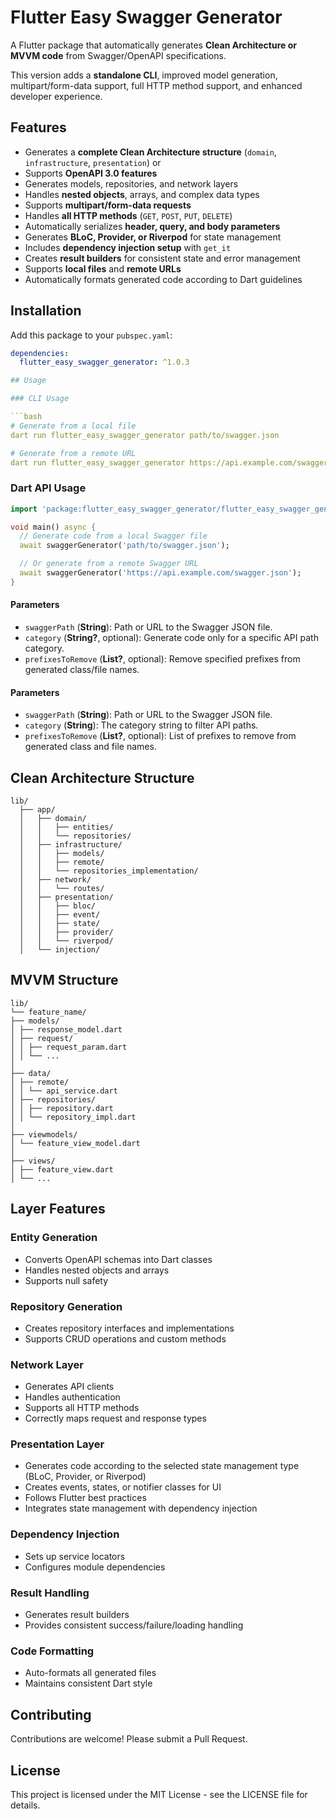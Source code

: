 <!--
This README describes the package. If you publish this package to pub.dev,
this README's contents appear on the landing page for your package.
-->

# Flutter Easy Swagger Generator

A Flutter package that automatically generates **Clean Architecture or MVVM code** from Swagger/OpenAPI specifications.

This version adds a **standalone CLI**, improved model generation, multipart/form-data support, full HTTP method support, and enhanced developer experience.

## Features

* Generates a **complete Clean Architecture structure** (`domain`, `infrastructure`, `presentation`) or 
* Supports **OpenAPI 3.0 features**
* Generates models, repositories, and network layers
* Handles **nested objects**, arrays, and complex data types
* Supports **multipart/form-data requests**
* Handles **all HTTP methods** (`GET`, `POST`, `PUT`, `DELETE`)
* Automatically serializes **header, query, and body parameters**
* Generates **BLoC, Provider, or Riverpod** for state management
* Includes **dependency injection setup** with `get_it`
* Creates **result builders** for consistent state and error management
* Supports **local files** and **remote URLs**
* Automatically formats generated code according to Dart guidelines

## Installation

Add this package to your `pubspec.yaml`:

```yaml
dependencies:
  flutter_easy_swagger_generator: ^1.0.3

## Usage

### CLI Usage

```bash
# Generate from a local file
dart run flutter_easy_swagger_generator path/to/swagger.json

# Generate from a remote URL
dart run flutter_easy_swagger_generator https://api.example.com/swagger.json
```


### Dart API Usage

```dart
import 'package:flutter_easy_swagger_generator/flutter_easy_swagger_generator.dart';

void main() async {
  // Generate code from a local Swagger file
  await swaggerGenerator('path/to/swagger.json');

  // Or generate from a remote Swagger URL
  await swaggerGenerator('https://api.example.com/swagger.json');
}
```

#### Parameters

* `swaggerPath` (**String**): Path or URL to the Swagger JSON file.
* `category` (**String?**, optional): Generate code only for a specific API path category.
* `prefixesToRemove` (**List<String>?**, optional): Remove specified prefixes from generated class/file names.


#### Parameters

* `swaggerPath` (**String**): Path or URL to the Swagger JSON file.
* `category` (**String**): The category string to filter API paths.
* `prefixesToRemove` (**List<String>?**, optional): List of prefixes to remove from generated class and file names.

## Clean Architecture Structure

```
lib/
  ├── app/
  │   ├── domain/
  │   │   ├── entities/
  │   │   └── repositories/
  │   ├── infrastructure/
  │   │   ├── models/
  │   │   ├── remote/
  │   │   └── repositories_implementation/
  │   ├── network/
  │   │   └── routes/
  │   ├── presentation/
  │   │   ├── bloc/
  │   │   ├── event/
  │   │   ├── state/
  │   │   ├── provider/
  │   │   └── riverpod/
  │   └── injection/
```

## MVVM Structure
```
lib/
└── feature_name/
├── models/
│ ├── response_model.dart
│ ├── request/
│ │ ├── request_param.dart
│ │ └── ...
│
├── data/
│ ├── remote/
│ │ └── api_service.dart
│ ├── repositories/
│ │ ├── repository.dart
│ │ └── repository_impl.dart
│
├── viewmodels/
│ └── feature_view_model.dart
│
├── views/
│ ├── feature_view.dart
│ └── ...
```

## Layer Features

### Entity Generation

* Converts OpenAPI schemas into Dart classes
* Handles nested objects and arrays
* Supports null safety

### Repository Generation

* Creates repository interfaces and implementations
* Supports CRUD operations and custom methods

### Network Layer

* Generates API clients
* Handles authentication
* Supports all HTTP methods
* Correctly maps request and response types

### Presentation Layer

* Generates code according to the selected state management type (BLoC, Provider, or Riverpod)
* Creates events, states, or notifier classes for UI
* Follows Flutter best practices
* Integrates state management with dependency injection


### Dependency Injection

* Sets up service locators
* Configures module dependencies

### Result Handling

* Generates result builders
* Provides consistent success/failure/loading handling

### Code Formatting

* Auto-formats all generated files
* Maintains consistent Dart style

## Contributing

Contributions are welcome! Please submit a Pull Request.

## License

This project is licensed under the MIT License - see the LICENSE file for details.
